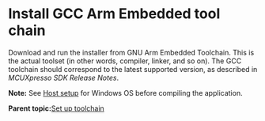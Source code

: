 # Install GCC Arm Embedded tool chain

Download and run the installer from GNU Arm Embedded Toolchain. This is the actual toolset \(in other words, compiler, linker, and so on\). The GCC toolchain should correspond to the latest supported version, as described in *MCUXpresso SDK Release Notes*.

**Note:** See [Host setup](host_setup.md#) for Windows OS before compiling the application.

**Parent topic:**[Set up toolchain](../topics/set_up_toolchain.md)

